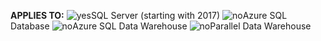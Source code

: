 <Token>**APPLIES TO:** ![yes](media/yes.png)SQL Server (starting with 2017) ![no](media/no.png)Azure SQL Database ![no](media/no.png)Azure SQL Data Warehouse ![no](media/no.png)Parallel Data Warehouse </Token>

